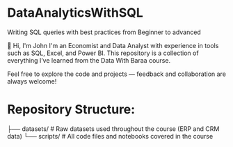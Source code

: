 # DataAnalyticsWithSQL
Writing SQL queries with best practices from Beginner to advanced 


👋 Hi, I'm John
I'm an Economist and Data Analyst with experience in tools such as SQL, Excel, and Power BI.
This repository is a collection of everything I’ve learned from the Data With Baraa course.

Feel free to explore the code and projects — feedback and collaboration are always welcome!

# Repository Structure:

├── datasets/     # Raw datasets used throughout the course (ERP and CRM data)
└── scripts/      # All code files and notebooks covered in the course
